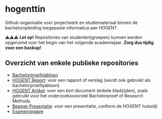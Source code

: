 # hogenttin

Github-organisatie voor projectwerk en studiemateriaal binnen de bacheloropleiding toegepaste informatica aan HOGENT.

⚠️⚠️⚠️ **Let op!** Repositories van studenten(groepen) kunnen worden opgeruimd voor het begin van het volgende academiejaar. **Zorg dus tijdig voor een backup!**

## Overzicht van enkele publieke repositories

- [Bachelorproefsjabloon](https://github.com/HoGentTIN/latex-hogent-bachproef)
- [HOGENT Report](https://github.com/HoGentTIN/latex-hogent-report): voor een rapport of verslag (wordt ook gebruikt als bachelorproefsjabloon)
- [HOGENT Artikel](https://github.com/HoGentTIN/latex-hogent-article): voor een kort document (enkele bladzijden), zoals gebruikt voor het onderzoeksvoorstel Bachelorproef of Research Methods.
- [Beamer Presentatie](https://github.com/HoGentTIN/latex-hogent-beamer): voor een presentatie, conform de HOGENT huisstijl
- [Examenopgave](https://github.com/HoGentTIN/latex-hogent-exam)



<!--

**Here are some ideas to get you started:**

🙋‍♀️ A short introduction - what is your organization all about?
🌈 Contribution guidelines - how can the community get involved?
👩‍💻 Useful resources - where can the community find your docs? Is there anything else the community should know?
🍿 Fun facts - what does your team eat for breakfast?
🧙 Remember, you can do mighty things with the power of [Markdown](https://docs.github.com/github/writing-on-github/getting-started-with-writing-and-formatting-on-github/basic-writing-and-formatting-syntax)
-->
